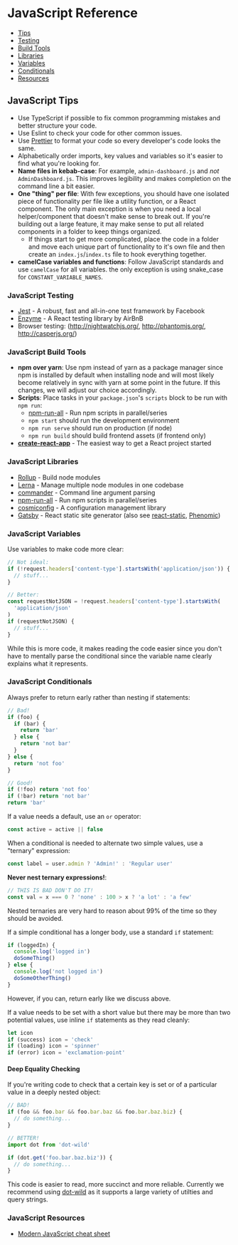 # JavaScript Reference

* [Tips](#javascript-tips)
* [Testing](#javascript-testing)
* [Build Tools](#javascript-build-tools)
* [Libraries](#javascript-libraries)
* [Variables](#javascript-variables)
* [Conditionals](#javascript-conditionals)
* [Resources](#javascript-resources)

## JavaScript Tips

* Use TypeScript if possible to fix common programming mistakes and better structure your code.
* Use Eslint to check your code for other common issues.
* Use [Prettier][prettier] to format your code so every developer's code looks the same.
* Alphabetically order imports, key values and variables so it's easier to find what you're looking for.
* **Name files in kebab-case**: For example, `admin-dashboard.js` and _not_ `AdminDashboard.js`. This improves legibility and makes completion on the command line a bit easier.
* **One "thing" per file**: With few exceptions, you should have one isolated piece of functionality per file like a utility function, or a React component. The only main exception is when you need a local helper/component that doesn't make sense to break out. If you're building out a large feature, it may make sense to put all related components in a folder to keep things organized.
  * If things start to get more complicated, place the code in a folder and move each unique part of functionality to it's own file and then create an `index.js`/`index.ts` file to hook everything together.
* **camelCase variables and functions**: Follow JavaScript standards and use `camelCase` for all variables. the only exception is using snake_case for `CONSTANT_VARIABLE_NAMES`.

### JavaScript Testing

* [Jest][jest] - A robust, fast and all-in-one test framework by Facebook
* [Enzyme][enzyme] - A React testing library by AirBnB
* Browser testing: (http://nightwatchjs.org/, http://phantomjs.org/, http://casperjs.org/)

### JavaScript Build Tools

* **npm over yarn**: Use npm instead of yarn as a package manager since npm is installed by default when installing node and will most likely become relatively in sync with yarn at some point in the future. If this changes, we will adjust our choice accordingly.
* **Scripts**: Place tasks in your `package.json`'s `scripts` block to be run with `npm run`:
  * [npm-run-all](https://www.npmjs.com/package/npm-run-all) - Run npm scripts in parallel/series
  * `npm start` should run the development environment
  * `npm run serve` should run on production (if node)
  * `npm run build` should build frontend assets (if frontend only)
* [**create-react-app**][cra] - The easiest way to get a React project started

### JavaScript Libraries

* [Rollup][rollup] - Build node modules
* [Lerna][lerna] - Manage multiple node modules in one codebase
* [commander][commander] - Command line argument parsing
* [npm-run-all](https://www.npmjs.com/package/npm-run-all) - Run npm scripts in parallel/series
* [cosmiconfig][cosmiconfig] - A configuration management library
* [Gatsby](https://www.gatsbyjs.org/) - React static site generator (also see [react-static](https://github.com/nozzle/react-static), [Phenomic](https://phenomic.io))

### JavaScript Variables

Use variables to make code more clear:

```js
// Not ideal:
if (!request.headers['content-type'].startsWith('application/json')) {
  // stuff...
}

// Better:
const requestNotJSON = !request.headers['content-type'].startsWith(
  'application/json'
)
if (requestNotJSON) {
  // stuff...
}
```

While this is more code, it makes reading the code easier since you don't have to mentally parse the conditional since the variable name clearly explains what it represents.

### JavaScript Conditionals

Always prefer to return early rather than nesting if statements:

```js
// Bad!
if (foo) {
  if (bar) {
    return 'bar'
  } else {
    return 'not bar'
  }
} else {
  return 'not foo'
}

// Good!
if (!foo) return 'not foo'
if (!bar) return 'not bar'
return 'bar'
```

If a value needs a default, use an `or` operator:

```js
const active = active || false
```

When a conditional is needed to alternate two simple values, use a "ternary" expression:

```js
const label = user.admin ? 'Admin!' : 'Regular user'
```

**Never nest ternary expressions!**:

```js
// THIS IS BAD DON'T DO IT!
const val = x === 0 ? 'none' : 100 > x ? 'a lot' : 'a few'
```

Nested ternaries are very hard to reason about 99% of the time so they should be avoided.

If a simple conditional has a longer body, use a standard `if` statement:

```js
if (loggedIn) {
  console.log('logged in')
  doSomeThing()
} else {
  console.log('not logged in')
  doSomeOtherThing()
}
```

However, if you can, return early like we discuss above.

If a value needs to be set with a short value but there may be more than two potential values, use inline `if` statements as they read cleanly:

```js
let icon
if (success) icon = 'check'
if (loading) icon = 'spinner'
if (error) icon = 'exclamation-point'
```

#### Deep Equality Checking

If you're writing code to check that a certain key is set or of a particular value in a deeply nested object:

```js
// BAD!
if (foo && foo.bar && foo.bar.baz && foo.bar.baz.biz) {
  // do something...
}

// BETTER!
import dot from 'dot-wild'

if (dot.get('foo.bar.baz.biz')) {
  // do something...
}
```

This code is easier to read, more succinct and more reliable. Currently we recommend using [dot-wild][dotwild] as it supports a large variety of utilties and query strings.

### JavaScript Resources

* [Modern JavaScript cheat sheet](https://github.com/mbeaudru/modern-js-cheatsheet)

[commander]: https://github.com/tj/commander.js/
[cosmiconfig]: https://github.com/davidtheclark/cosmiconfig
[cra]: https://github.com/facebook/create-react-app
[enzyme]: https://github.com/airbnb/enzyme
[euphoria]: https://github.com/euphoria-css/euphoria
[dotwild]: https://github.com/tsuyoshiwada/dot-wild
[jest]: https://facebook.github.io/jest/
[lerna]: https://github.com/lerna/lerna
[prettier]: https://prettier.io/
[rollup]: https://rollupjs.org
